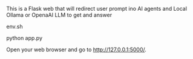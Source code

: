 This is a Flask web that will redirect user prompt ino AI agents and Local Ollama or OpenaAI LLM to get and answer



env.sh

python app.py

 Open your web browser and go to http://127.0.0.1:5000/.
